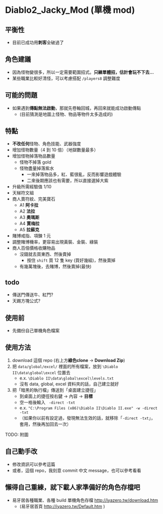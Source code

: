 # Diablo2_Jacky_Mod (單機 mod)

## 平衡性
- 目前已成功用**刺客**全破過了

## 角色建議
- 因為怪物變很多，所以一定需要範圍招式。**只練單體招，估計會玩不下去...**
- 某些職業比較好清怪，可以考慮搭配 `/players8` 調整難度

## 可能的問題
- 如果遇到**傳點無法啟動**，那就先卷軸回城，再回來就能成功啟動傳點
  - (目前猜測是地圖上怪物、物品等物件太多造成的)

## 特點
- **不改任何**怪物、角色技能、武器強度
- 增加怪物數量（4 到 10 倍）（地獄數量最多）
- 增加怪物掉落物品數量
  - 怪物不掉落 gold
  - 怪物盡量掉落紫水
    - 一來掉落物品多，紅、藍很亂，反而影響遊戲體驗
    - 二來後期應該也有需要，所以直接選掉大紫
- 升級所需經驗值 1/10
- 天梯符文組
- 商人賣符紋、完美寶石
  - A1 **阿卡拉**
  - A2 **法拉**
  - A3 **奧瑪斯**
  - A4 **賈梅拉**
  - A5 **拉蘇克**
- 賭博戒指、項鍊 1 元
- 調整賭博機率，更容易出現黃裝、金裝、綠裝
- 商人百倍價格收購物品
  - 沒錢就去買東西、然後賣掉
    - 按住 `shift` 買 12 隻 key (買好幾組)，然後賣掉
  - 有幾萬塊後，去賭博，然後賣掉(最快)

## todo
- 傳送門傳送牛、紅門?
- 天踢方塊公式?


## 使用前
- 先備份自己單機角色檔案

## 使用方法
1. download 這個 repo (右上方**綠色clone** -> **Download Zip**)
2. 把 `data/global/excel/` 裡面的所有檔案，放到 `\Diablo II\data\global\excel` 位置去
    - e.x. `\Diablo II\data\global\excel\levels.txt`
    - 沒有 data, global, excel 資料夾的話，自己建立就好
3. 把「暗黑的執行檔」傳送到「桌面建立捷徑」
    - 到桌面上的捷徑按右鍵 → 內容 → **目標**
    - 空一格後輸入 ` -direct -txt`
    - e.x. `"C:\Program Files (x86)\Diablo II\Diablo II.exe" -w -direct -txt`
    - （如果你以前有設定過，發現無法生效的話，就移除「`-direct -txt`」，套用，然後再加回去一次）

TODO: 附圖

## 自己動手改
- 修改資訊可以參考這篇
- 或者，這個 repo，我刻意 commit 中文 message，也可以參考看看

## 懶得自己重練，就下載人家準備好的角色存檔吧
- 易牙居各種職業、各種 build 單機角色存檔 http://iyazero.tw/download.htm
  - (易牙居首頁 http://iyazero.tw/Default.htm )
